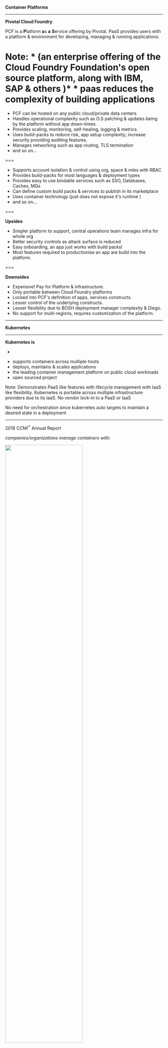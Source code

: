 **Container Platforms**

---
**Pivotal Cloud Foundry**

PCF is a **P**latform **a**s **a** **S**ervice offering by Pivotal.
PaaS provides users with a platform & environment for developing, managing & running applications.

Note:
    * (an enterprise offering of the Cloud Foundry Foundation's open source platform, along with IBM, SAP & others )*
    * paas reduces the complexity of building applications
===

* PCF can be hosted on any public cloud/private data centers.
* Handles operational complexity such as O.S patching & updates being by the platform without app down-times.
* Provides scaling, monitoring, self-healing, logging & metrics.
* Uses build-packs to reduce risk, app setup complexity; increase security providing auditing features.
* Manages networking such as app routing, TLS termination
* and so on...
 
===

* Supports account isolation & control using org, space & roles with RBAC
* Provides build-packs for most languages & deployment types
* Provides easy to use bindable services such as SSO, Databases, Caches, MQs
* Can define custom build packs & services to publish in its marketplace
* Uses container technology (just does not expose it's runtime )
* and so on...

===

**Upsides**
* Simpler platform to support, central operations team manages infra for whole org
* Better security controls as attack surface is reduced
* Easy onboarding, an app just works with build packs!
* Most features required to productionise an app are build into the platform.

===

**Downsides**
* Expensive! Pay for Platform & infrastructure.
* Only portable between Cloud Foundry platforms
* Locked into PCF's definition of apps, services constructs.
* Lesser control of the underlying constructs.
* Lesser flexibility due to BOSH deployment manager complexity & Diego.
* No support for multi-regions, requires customization of the platform.

---

**Kubernetes**

---

**Kubernetes is**
<br/>
<!-- .slide: style="text-align: justified;"> -->
- ~~~~~orchestrates~~~~~ ↝ <sup>maintains</sup> required compute, storage & networking
- supports containers across multiple hosts
- deploys, maintains & scales applications
- the leading container management platform on public cloud workloads
- open sourced project

Note:
Demonstrates PaaS like features with lifecycle management with IaaS like flexibility.
Kubernetes is portable across multiple infrastructure providers due to its IaaS.
No vendor lock-in to a PaaS or IaaS

No need for orchestration since kubernetes auto targets to maintain a desired state in a deployment 

---

2018 CCNF<sup>*</sup> Annual Report


_companies/organizations manage containers with:_
<!-- .element: style="font-size:50%;" -->

<img src="../images/cncf_survey_graphics-12-1024x658.png" width="70%" height="70%"/>

_*Cloud Native Computing Foundation_
<!-- .element: style="font-size:20%;" -->

===

*Kubernetes Environment vs. Container Environment*
<!-- .element: style="font-size:50%;" -->

<img src="../images/cncf_survey_graphics-13-1024x738.jpg" width="70%" height="70%"/>

_*graph above illustrates where respondents are running Kubernetes vs. where they’re deploying containers_
<!-- .element: style="font-size:20%;" -->
Note:

See https://www.cncf.io/blog/2018/08/29/cncf-survey-use-of-cloud-native-technologies-in-production-has-grown-over-200-percent/
for detailed report

---
**Kubernetes Design**

Works with _master_ - _node/worker_ design, with at least one master and multiple compute worker nodes.

The _master_ maintains desired state in the cluster.

The _nodes_ are responsible for providing the Kubernetes runtime.

Note:
The master worker is similar to how Jenkins is structured

The worker nodes is where all the applications would be running.

---

![Architecture](../images/Chart_02_Kubernetes-Architecture.png)

Note:
The API can be accessed via the kubectl CLI or directly via REST API. The API has authentication, authorization and 
admission control mechanisms, each of which can have a module implementation, like password, plain tokens, JWT
 etc.

Controlling API access: https://kubernetes.io/docs/reference/access-authn-authz/controlling-access/

===

![Master](../images/Chart_03_Kubernetes-Master.png)

Note:
_kube-apiserver_: is the front end for the Kubernetes control plane.
It can be scaled horizontally when HA is needed, there is usually a load balancer distributing traffic to healthy 
kube-apiserver (ex. using HA proxy)

_etcd_: is the consistent key-value store used by Kubernetes's backing store for all cluster data.
This also can be backed up in case of loss of service

_kube-scheduler_: watches for new created pods that are not on a node & assigns a node for them
Factors taken into account for scheduling decisions include individual and collective resource requirements, 
hardware/software/policy constraints, affinity and anti-affinity specifications, data locality, inter-workload 
interference and deadlines

_kube-controller-manager_: is the component that runs the controllers, they include: 
* node controller for watching nodes
* replication controller responsible for maintaining the correct # of pods
* endpoint controller populates the endpoints object i.e joins Services & Pods
* Service Account & Token Controllers: creates default accounts, API access tokens for new namespaces

The control plane is something that is responsible to bring the cluster/app state to how it was described.
The control plane's control loops will respond to changes in cluster by communicating between the master & 
kubelet processes to make the state of all objects in the system match desired state. 
_More on this later with the Deployment description._

===

![Node](../images/Chart_04_Kubernetes-Node.png)

Note:
_kubelet_: a daemon agent that runs on each node in the cluster that ensures that containers are running in a pod.
It receives the PodSpecs & ensure that containers described in the spec are running and healthy

_kube-proxy_: network proxy running on each node, maintains rules to allow network communication from inside or outside 
of a network to a pod.

_container runtime_: software for running containers: docker, containerd, rktlet/rkt, cri-o (container runtime interface 
using open container initiative)

_fluentd_: data stream collector for logging

---

**Kubernetes Objects**

Kubernetes uses Objects to represent the state of a cluster, the objects are persisted & they describe:
* what containers are running
* what resources are available to applications
* policies on the applications, such as restart policies, upgrades and fault-tolerance

Kubernetes API & kubectl are the two ways to create, modify or delete objects.

Note:
The object storage is managed by the etcd

---

**Namespaces**

Namespaces are used to support multiple virtual clusters backed by a single physical cluster.
<br/>
<pre><code lang="shell">
kubectl config set-context --current \
    --namespace={insert-namespace-name-here}
# Validate it
kubectl config view | grep namespace:
</code></pre>

When creating a service with a namespace, it creates a DNS entry in the form:
<pre><code lang="url">
{service-name}.{namespace-name}.svc.cluster.local
</code></pre>

Note:
Names of resources need only be unique in a namespace, but not across namespaces.

---
**Kubernetes Pods**
<!-- .element: style="font-size:140%;" -->


<!-- .slide: style="font-size:80%;"> -->
* Pods are the smallest deployed object in Kubernetes object model which can contain one or more containers.
* Pods are scaled horizontally by spinning up multiple Pods via _replication_. This group abstraction is called a Controller.
* Pods can have **init containers** as well as **app containers**.
* Pods provide two kinds of shared resources in a container: **networking** & **storage**.
* Pods are scheduled by the master's scheduler on run on nodes via the kubelet 


Note:
A pod encapsulates an application's container, storage, network IP & other options.
It can encapsulate multiple applications composed of tightly coupled containers which need to share a resource.

Pod networking: each pod has a unique IP address, the constituent containers in a pod share same IP space. Containers can 
communicated with each other using localhost. Outbound traffic is via shared network ports. 

Pod Storage: all containers share the data in the volume. Volumes allow persistent data in pod to survive in case one 
container needs to be restarted.

[The Distributed System Toolkit: Patterns for Composite Containers](https://kubernetes.io/blog/2015/06/the-distributed-system-toolkit-patterns/)

[Container Design Patterns](https://kubernetes.io/blog/2016/06/container-design-patterns)

---

**Pod Lifecycle**
<!-- .element: style="font-size:140%;" -->


<!-- .slide: style="font-size:60%;"> -->
A given pod's status reflects a high-level summary where it is in its lifecycle.
These are the various possibile phases:

* Pending
* Running
* Succeeded
* Failed
* Unknown 
 
The kubelet can probe containers with three types of handlers:

* ExecAction: command inside container, success if exits with status code 0
* TCPSocketAction: TCP check against container's IP address on a port, success if port is open
* HTTPGetAction: HTTP GET on container's IP address on specified port and path, success if HTTP status > 200 & < 400

Note:

DEMO
Get cluster info: 

kubectl cluster-info

Get cluster node status:

kubectl describe node <insert-node-name-here>

kubectl get nodes -o yaml

kubectl get pods -o yaml

Best way to learn:

kubectl explain pod,svc etc

<hr>

kubectl apply -f 1pod.yaml

kubectl get pods

kubectl describe pod node-kube-pod

kubectl exec -it node-kube-pod -- /bin/sh

kubectl get pods -o yaml

kubectl delete pod node-kube-pod

---

<!-- .slide: style="font-size:80%;"> -->
Kubelet can additionally perform two kinds of probes:

* livenessProbe: indicates if the container is running. If not, the container is killed and pushed through restart policy.
* readinessProbe: indicates if container is ready to serve requests, if failed the controller removes Pod's IP Address 
from all services using the Pod.

---

**Labels & Selectors**

Labels are key/value pairs that are attached to objects,<br/>
used to identify objects & organize them

<pre><code lang="json">
"metadata": {
  "labels": {
    "environment" : "dev",
    "tier" : "frontend"
  }
}
</code></pre>

then

<pre><code lang="shell">
kubectl get pods -l environment=dev,tier=frontend
_or_
kubectl get pods -l 'environment in (dev),tier in (frontend)'
</code></pre>

Note:
Annotations unlike labels, cannot be used to identify and select objects.

Additionally Field Selectors allow you to select Kubernetes resources by a resource field value.
Ex:
kubectl get pods --field-selector status.phase=Running

DEMO: 

kubectl apply -f 2label.yaml

kubectl get pods --show-labels

kubectl label pods node-lube-pod appid=AP123456

kubectl get pods --selector appid=AP123456

kubectl get pods -l 'env in (dev),appid in(AP123456)'

kubectl delete pod node-kube-pod


---

**Controllers**
<!-- .element: style="font-size:140%;" -->


<!-- .slide: style="font-size:80%;"> -->
Controller can create, manage multiple Pods, handle replication, roll-out, self-healing capabilities at a cluster.

Controllers use a Pod Template that is provided by the user to create the Pods.

<br/>
<pre><code class="yaml">
apiVersion: v1
kind: Pod
metadata:
  name: myapp-pod
  labels:
    app: myapp
spec:
  containers:
  - name: myapp-container
    image: busybox
    command: ['sh', '-c', 'echo Hello Kubernetes! && sleep 3600']
</code></pre>
<br/>
<br/>
<br/>

Note:
If a node fails, the Controller might automatically replace the Pod by scheduling an identical replacement on a 
different Node.

Pod templates are specifications which are included in other objects such as Replication Controllers, Jobs, DaemonSets etc.

Names for template resources should be unique in a cluster

---

**ReplicaSet**
<!-- .element: style="font-size:140%;" -->


<!-- .slide: style="font-size:60%;"> -->
A ReplicaSet's purpose is to maintain a stable set of Pods running at any given time.
A selector is defined along with the number of replicas to maintain & the corresponding Pod Template.
ReplicaSet then creates & deletes Pods as needed.

<pre><code lang="yaml">
apiVersion: apps/v1
kind: ReplicaSet
metadata:
  name: frontend
  labels:
    app: guestbook
    tier: frontend
spec:
  # modify replicas according to your case
  replicas: 3
  selector:
    matchLabels:
      tier: frontend
  template:
    metadata:
      labels:
        tier: frontend
    spec:
      containers:
      - name: php-redis
        image: gcr.io/google_samples/gb-frontend:v3
</code></pre>

---

**Deployments**
 <!-- .element: style="font-size:140%;" -->
 
 
 <!-- .slide: style="font-size:80%;"> -->
Deployment controllers provides declarative updates for Pods & ReplicaSets by describing the desired state.
 
<pre><code lang="yaml">
apiVersion: apps/v1
kind: Deployment
metadata:
  name: nginx-deployment
  labels:
    app: nginx
spec:
  replicas: 3
  selector:
    matchLabels:
      app: nginx
  template:
    metadata:
      labels:
        app: nginx
    spec:
      containers:
      - name: nginx
        image: nginx:1.7.9
        ports:
        - containerPort: 80

</code></pre>

Note:
the _selector_ field determines how the deployment finds the pods to manage


Use cases:
* Create a Deployment to rollout a ReplicaSet
* Declare the enw state of Pods
* Rollback and earlier Deployment revision
* Scale up the Deployment to facilitate more load
* Pause the Deployment
* Clean up older ReplicaSets

DEMO:

kubectl apply -f 3deployment.yaml

kubectl get deploy

kubectl get rs

kubectl get pods

kubectl exec -it node-kube-deploy-6f6c64b657-f2rt9 -- /bin/sh

curl localhost:4080


kubectl rollout history deployment node-kube-deploy

[update the template container image with new version]

watch -n 0.5 kubectl get pods

kubectl apply -f 3deployment.yaml

kubectl exec -it node-kube-deploy-6f6c64b657-f2rt9 -- /bin/sh

curl localhost:4080

kubectl rollout history deployment node-kube-deploy

kubectl rollout undo deploy/node-kube-deploy --to-revision=1

kubectl rollout history deploy/node-kube-deploy

kubectl get pods

kubectl delete deploy node-kube-deploy

---

**Services**
 <!-- .element: style="font-size:140%;" -->
 
 
 <!-- .slide: style="font-size:80%;"> -->
Services is an abstraction that define a logical set of Pods & a policy by which to access them.
Kubernetes assigns a service an IP address which is used by Service proxies (kube-proxy).

<pre><code lang="yaml">
apiVersion: v1
kind: Service
metadata:
  name: my-service
spec:
  selector:
    app: MyApp
  ports:
    - protocol: TCP
      port: 80
      targetPort: 9376
</code></pre>

Note:
In micro services, this is a common pattern where the front ends service does not care which backend they use 
or should not have to keep track of it themselves.

Since pods come and go in Kubernetes, service is the way pods can communicate with each other

In the example provided the service binds to the selector. It binds the incoming port, to a target port.

When comparing to DNS A records & using round robin for IP resolution, DNS results are frequently cached which causes issues when the A record's values are 
updated frequently. 

DEMO:

kubectl apply -f 4services.yaml

kubectl get pods -l app=node-kube

kubectl describe pod node-kube-deploy-6fdddcc8f8-dnfmj 

curl 172.17.0.3:4080

kubectl get svc

kubectl describe svc node-kube-service

curl 10.96.180.75:4080

minikube ssh

[cluster]: curl 10.96.180.75:4080

[Uses Virtual IP, in IP tables]

[cluster]: sudo iptables-save | grep node-kube

[Kubernetes DNS]

kubectl get services kube-dns --namespace=kube-system

---
**Volumes**
 <!-- .element: style="font-size:140%;" -->
 
 
 <!-- .slide: style="font-size:80%;"> -->
Kubernetes provides a Volume abstration to allow files to be persisted between Pod restarts & sharing files between \
Containers in a Pod.

Some well known types of volumes:
* awsElasticBlockStore
* azureDisk
* configMap
* emptyDir
* hostPath
* local
* nfs
* secret

---
**Secrets**
 <!-- .element: style="font-size:140%;" -->
 
 
 <!-- .slide: style="font-size:60%;"> -->
Kuberenets lets you store sensitive information like passwords, tls private keys, OAuth tokens etc.

Secret can be used inside Pods from a mounted volume or by kubelet when pulling images to set environment variables.

<pre><code>
>echo -n 'admin' > ./username.txt
>echo -n '1f2d1e2e67df' > ./password.txt
>kubectl create secret generic db-user-pass --from-file=./username.txt --from-file=./password.txt
>kubectl get secrets

NAME                  TYPE                                  DATA      AGE
db-user-pass          Opaque                                2         51s

kubectl describe secrets/db-user-pass

Name:            db-user-pass
Namespace:       default
Labels:          <none>
Annotations:     <none>

Type:            Opaque

Data
-=-=-=
password.txt:    12 bytes
username.txt:    5 bytes
</code></pre>

---
Note:

kubectl get nodes -o yaml

kubectl get pods -o yaml

**Hands On**
**use https://ngrok.com/ for tests https://www.chenhuijing.com/blog/tunnelling-services-for-exposing-localhost-to-the-web/**
Using the kubectl Command-line
Configuring Pods and Containers
Accessing Applications in a Cluster
Monitoring, Logging, and Debugging
Using TLS

Apply a kube manifest:
kubectl apply -f template.yaml

kubectl diff -f template.yaml

Running a deployment:
kubectl apply -f https://k8s.io/examples/controllers/nginx-deployment.yaml
kubectl rollout status deployment.v1.apps/nginx-deployment
kubectl get deployments
kubectl get rs
kubectl get pods --show-labels
kubectl describe deployments

Updating a deployment:
kubectl --record deployment.apps/nginx-deployment set image deployment.v1.apps/nginx-deployment nginx=nginx:1.9.1

Rollback a deployment:
kubectl rollout history deployment.v1.apps/nginx-deployment
kubectl rollout history deployment.v1.apps/nginx-deployment --revision=2
kubectl rollout undo deployment.v1.apps/nginx-deployment
kubectl rollout undo deployment.v1.apps/nginx-deployment --to-revision=2
kubectl get deployment nginx-deployment
kubectl describe deployment nginx-deployment

Scaling:
kubectl scale deployment.v1.apps/nginx-deployment --replicas=10
kubectl autoscale deployment.v1.apps/nginx-deployment --min=10 --max=15 --cpu-percent=80

Pause & Resume layout:
kubectl rollout pause deployment.v1.apps/nginx-deployment
kubectl rollout resume deployment.v1.apps/nginx-deployment

See this to control deployment strategies https://kubernetes.io/docs/concepts/workloads/controllers/deployment/


Show stateful sets
https://kubernetes.io/docs/tutorials/stateful-application/basic-stateful-set/

**Show securing service & exposing pods to a cluster**

https://kubernetes.io/docs/concepts/services-networking/connect-applications-service/

---